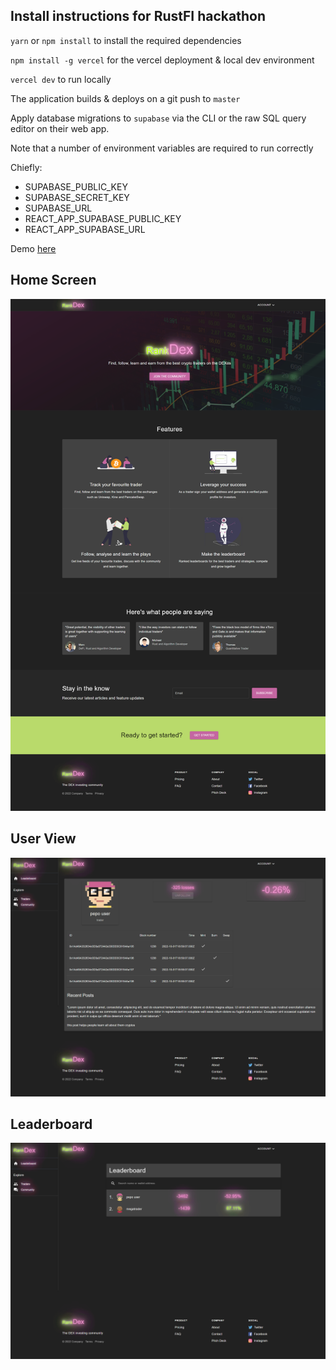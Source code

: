 ## Install instructions for RustFI hackathon


`yarn` or `npm install` to install the required dependencies

`npm install -g vercel` for the vercel deployment & local dev environment

`vercel dev` to run locally

The application builds & deploys on a git push to `master`

Apply database migrations to `supabase` via the CLI or the raw SQL query editor on their web app.

Note that a number of environment variables are required to run correctly

Chiefly: 
 - SUPABASE_PUBLIC_KEY
 - SUPABASE_SECRET_KEY
 - SUPABASE_URL
 - REACT_APP_SUPABASE_PUBLIC_KEY
 - REACT_APP_SUPABASE_URL

Demo [here](https://rankdex.vercel.app/)

## Home Screen
![home screen](public/screenshot.png "home screen")

## User View

![user screenshot](public/user_screenshot.png "user view")

## Leaderboard
![leaderboard](public/leaderboard_screenshot.png "leaderboard")
